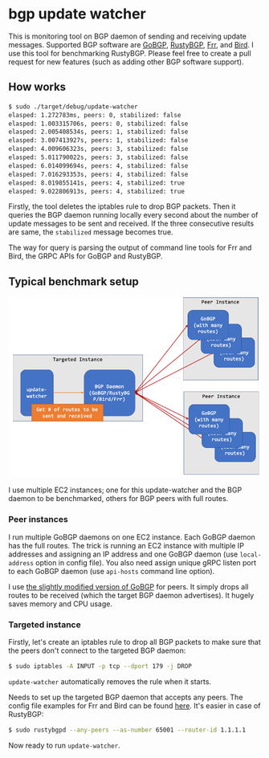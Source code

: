 # bgp update watcher

This is monitoring tool on BGP daemon of sending and receiving update messages. Supported BGP software are [GoBGP](https://github.com/osrg/gobgp), [RustyBGP](https://github.com/osrg/rustybgp), [Frr](https://github.com/FRRouting/frr), and [Bird](https://gitlab.nic.cz/labs/bird). I use this tool for benchmarking RustyBGP. Please feel free to create a pull request for new features (such as adding other BGP software support).

## How works

```bash
$ sudo ./target/debug/update-watcher 
elasped: 1.272783ms, peers: 0, stabilized: false
elasped: 1.003315706s, peers: 0, stabilized: false
elasped: 2.005408534s, peers: 1, stabilized: false
elasped: 3.007413927s, peers: 1, stabilized: false
elasped: 4.009606323s, peers: 3, stabilized: false
elasped: 5.011790022s, peers: 3, stabilized: false
elasped: 6.014099694s, peers: 4, stabilized: false
elasped: 7.016293353s, peers: 4, stabilized: false
elasped: 8.019855141s, peers: 4, stabilized: true
elasped: 9.022806913s, peers: 4, stabilized: true
```

Firstly, the tool deletes the iptables rule to drop BGP packets. Then it queries the BGP daemon running locally every second about the number of update messages to be sent and received. If the three consecutive results are same, the `stabilized` message becomes true.

The way for query is parsing the output of command line tools for Frr and Bird, the GRPC APIs for GoBGP and RustyBGP.

## Typical benchmark setup

![](https://github.com/fujita/misc/raw/master/.github/assets/update-watcher.png)

I use multiple EC2 instances; one for this update-watcher and the BGP daemon to be benchmarked, others for BGP peers with full routes.

### Peer instances

I run multiple GoBGP daemons on one EC2 instance. Each GoBGP daemon has the full routes. The trick is running an EC2 instance with multiple IP addresses and assigning an IP address and one GoBGP daemon (use `local-address` option in config file). You also need assign unique gRPC listen port to each GoBGP daemon (use `api-hosts` command line option).

I use [the slightly modified version of GoBGP](https://github.com/fujita/gobgp/releases/download/injector/gobgp_SNAPSHOT-a0615824_linux_arm64.tar.gz) for peers. It simply drops all routes to be received (which the target BGP daemon advertises). It hugely saves memory and CPU usage.

### Targeted instance

Firstly, let's create an iptables rule to drop all BGP packets to make sure that the peers don't connect to the targeted BGP daemon:

```bash
$ sudo iptables -A INPUT -p tcp --dport 179 -j DROP
```

`update-watcher` automatically removes the rule when it starts.

Needs to set up the targeted BGP daemon that accepts any peers. The config file examples for Frr and Bird can be found [here](https://github.com/fujita/misc/tree/master/fullroute-bench/config). It's easier in case of RustyBGP:

```bash
$ sudo rustybgpd --any-peers --as-number 65001 --router-id 1.1.1.1
```

Now ready to run `update-watcher`.
